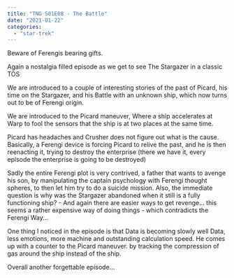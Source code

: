 ```yaml
---
title: "TNG S01E08 - The Battle"
date: "2021-01-22"
categories: 
  - "star-trek"
---
```


Beware of Ferengis bearing gifts.

Again a nostalgia filled episode as we get to see The Stargazer in a classic TOS

We are introduced to a couple of interesting stories of the past of Picard, his time on the Stargazer, and his Battle with an unknown ship, which now turns out to be of Ferengi origin.

We are introduced to the Picard maneuver, Where a ship accelerates at Warp to fool the sensors that the ship is at two places at the same time.

Picard has headaches and Crusher does not figure out what is the cause. Basically, a Ferengi device is forcing Picard to relive the past, and he is then reenacting it, trying to destroy the enterprise (there we have it, every episode the enterprise is going to be destroyed)

Sadly the entire Ferengi plot is very contrived, a father that wants to avenge his son, by manipulating the captain psychology with Ferengi thought spheres, to then let him try to do a suicide mission. Also, the immediate question is why was the Stargazer abandoned when it still is a fully functioning ship? - And again there are easier ways to get revenge... this seems a rather expensive way of doing things - which contradicts the Ferengi Way...

One thing I noticed in the episode is that Data is becoming slowly well Data, less emotions, more machine and outstanding calculation speed. He comes up with a counter to the Picard maneuver. by tracking the compression of gas around the ship instead of the ship.

Overall another forgettable episode...
